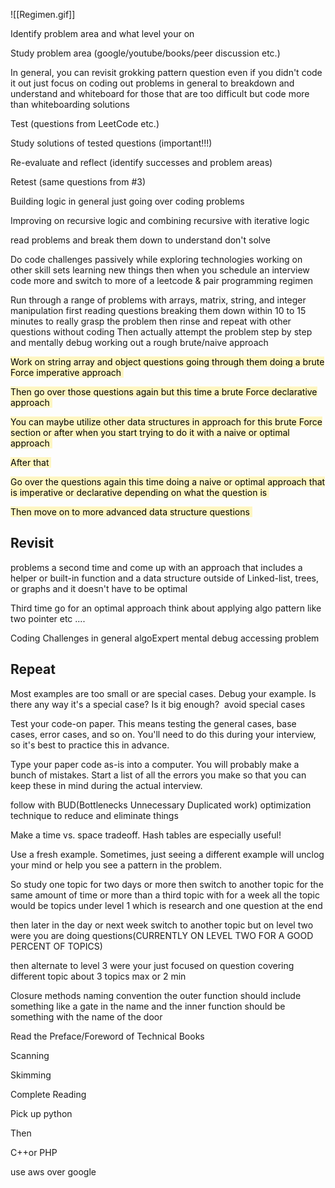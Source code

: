 ![[Regimen.gif]]

Identify problem area and what level your on 

Study problem area (google/youtube/books/peer discussion etc.) 

In general, you can revisit grokking pattern question even if you didn't code it out just focus on coding out problems in general to breakdown and understand and whiteboard for those that are too difficult but code more than whiteboarding solutions 

Test (questions from LeetCode etc.) 

Study solutions of tested questions (important!!!) 

Re-evaluate and reflect (identify successes and problem areas) 

Retest (same questions from #3) 

Building logic in general just going over coding problems 

Improving on recursive logic and combining recursive with iterative logic 

read problems and break them down to understand don't solve 

Do code challenges passively while exploring technologies working on other skill sets learning new things then when you schedule an interview code more and switch to more of a leetcode & pair programming regimen 

Run through a range of problems with arrays, matrix, string, and integer manipulation first reading questions breaking them down within 10 to 15 minutes to really grasp the problem then rinse and repeat with other questions without coding Then actually attempt the problem step by step and mentally debug working out a rough brute/naive approach  

<mark style="background: #FFF3A3A6;">Work on string array and object questions going through them doing a brute Force imperative approach </mark>

<mark style="background: #FFF3A3A6;">Then go over those questions again but this time a brute Force declarative approach </mark>

<mark style="background: #FFF3A3A6;">You can maybe utilize other data structures in approach for this brute Force section or after when you start trying to do it with a naive or optimal approach </mark>

<mark style="background: #FFF3A3A6;">After that </mark>

<mark style="background: #FFF3A3A6;">Go over the questions again this time doing a naive or optimal approach that is imperative or declarative depending on what the question is </mark>

<mark style="background: #FFF3A3A6;">Then move on to more advanced data structure questions </mark>





## Revisit 

problems a second time and come up with an approach that includes a helper or built-in function and a data structure outside of Linked-list, trees, or graphs and it doesn't have to be optimal 

Third time go for an optimal approach think about applying algo pattern like two pointer etc .... 

Coding Challenges in general algoExpert mental debug accessing problem 





## Repeat 

Most examples are too small or are special cases. Debug your example. Is there any way it's a special case? Is it big enough?  avoid special cases  

Test your code-on paper. This means testing the general cases, base cases, error cases, and so on. You'll need to do this during your interview, so it's best to practice this in advance.  

Type your paper code as-is into a computer. You will probably make a bunch of mistakes. Start a list of all the errors you make so that you can keep these in mind during the actual interview.  

follow with BUD(Bottlenecks Unnecessary Duplicated work) optimization technique to reduce and eliminate things  

Make a time vs. space tradeoff. Hash tables are especially useful!   

Use a fresh example. Sometimes, just seeing a different example will unclog your mind or help you see a pattern in the problem.







So study one topic for two days or more then switch to another topic for the same amount of time or more than a third topic with for a week all the topic would be topics under level 1 which is research and one question at the end 

then later in the day or next week switch to another topic but on level two were you are doing questions(CURRENTLY ON LEVEL TWO FOR A GOOD PERCENT OF TOPICS) 

then alternate to level 3 were your just focused on question covering different topic about 3 topics max or 2 min



Closure methods naming convention the outer function should include something like a gate in the name and the inner function should be something with the name of the door




Read the Preface/Foreword of Technical Books  

Scanning  

Skimming 

Complete Reading 

Pick up python 

Then  

C++or PHP 

use aws over google